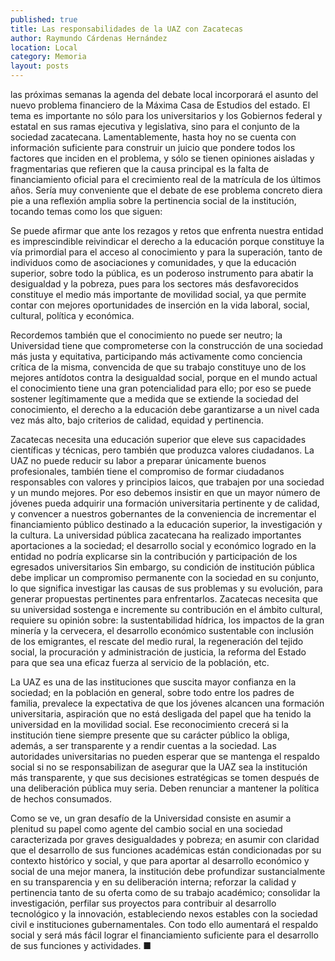 ```yaml
---
published: true
title: Las responsabilidades de la UAZ con Zacatecas
author: Raymundo Cárdenas Hernández
location: Local
category: Memoria
layout: posts
---
```


las próximas semanas la agenda del debate local incorporará el asunto del nuevo problema financiero de la Máxima Casa de Estudios del estado. El tema es importante no sólo para los universitarios y los Gobiernos federal y estatal en sus ramas ejecutiva y legislativa, sino para el conjunto de la sociedad zacatecana. Lamentablemente, hasta hoy no se cuenta con información suficiente para construir un juicio que pondere todos los factores que inciden en el problema, y sólo se tienen opiniones aisladas y fragmentarias que refieren que la causa principal es la falta de financiamiento oficial para el crecimiento real de la matrícula de los últimos años. Sería muy conveniente que el debate de ese problema concreto diera pie a una reflexión amplia sobre la pertinencia social de la institución, tocando temas como los que siguen: 

Se puede afirmar que ante los rezagos y retos que enfrenta nuestra entidad es imprescindible reivindicar el derecho a la educación porque constituye la vía primordial para el acceso al conocimiento y para la superación, tanto de individuos como de asociaciones y comunidades, y que la educación superior, sobre todo la pública, es un poderoso instrumento para abatir la desigualdad y la pobreza, pues para los sectores más desfavorecidos constituye el medio más importante de movilidad social, ya que permite contar con mejores oportunidades de inserción en la vida laboral, social, cultural, política y económica.

Recordemos también que el conocimiento no puede ser neutro; la Universidad tiene que comprometerse con la construcción de una sociedad más justa y equitativa, participando más activamente como conciencia crítica de la misma, convencida de que su trabajo constituye uno de los mejores antídotos contra la desigualdad social, porque en el mundo actual el conocimiento tiene una gran potencialidad para ello; por eso se puede sostener legítimamente que a medida que se extiende la sociedad del conocimiento, el derecho a la educación debe garantizarse a un nivel cada vez más alto, bajo criterios de calidad, equidad y pertinencia.

Zacatecas necesita una educación superior que eleve sus capacidades científicas y técnicas, pero también que produzca valores ciudadanos. La UAZ no puede reducir su labor a preparar únicamente buenos profesionales, también tiene el compromiso de formar ciudadanos responsables con valores y principios laicos, que trabajen por una sociedad y un mundo mejores. Por eso debemos insistir en que un mayor número de jóvenes pueda adquirir una formación universitaria pertinente y de calidad, y convencer a nuestros gobernantes de la conveniencia de incrementar el financiamiento público destinado a la educación superior, la investigación y la cultura.
La universidad pública zacatecana ha realizado importantes aportaciones a la sociedad; el desarrollo social y económico logrado en la entidad no podría explicarse sin la contribución y participación de los egresados universitarios Sin embargo, su condición de institución pública debe implicar un compromiso permanente con la sociedad en su conjunto, lo que significa investigar las causas de sus problemas y su evolución, para generar propuestas pertinentes para enfrentarlos. Zacatecas necesita que su universidad sostenga e incremente su contribución en el ámbito cultural, requiere su opinión sobre: la sustentabilidad hídrica, los impactos de la gran minería y la cervecera, el desarrollo económico sustentable con inclusión de los emigrantes, el rescate del medio rural, la regeneración del tejido social, la procuración y administración de justicia, la reforma del Estado para que sea una eficaz fuerza al servicio de la población, etc.

La UAZ es una de las instituciones que suscita mayor confianza en la sociedad; en la población en general, sobre todo entre los padres de familia, prevalece la expectativa de que los jóvenes alcancen una formación universitaria, aspiración que no está desligada del papel que ha tenido la universidad en la movilidad social. Ese reconocimiento crecerá si la institución tiene siempre presente que su carácter público la obliga, además, a ser transparente y a rendir cuentas a la sociedad. Las autoridades universitarias no pueden esperar que se mantenga el respaldo social si no se responsabilizan de asegurar que la UAZ sea la institución más transparente, y que sus decisiones estratégicas se tomen después de una deliberación pública muy seria. Deben renunciar a mantener la política de hechos consumados.

Como se ve, un gran desafío de la Universidad consiste en asumir a plenitud su papel como agente del cambio social en una sociedad caracterizada por graves desigualdades y pobreza; en asumir con claridad que el desarrollo de sus funciones académicas están condicionadas por su contexto histórico y social, y que para aportar al desarrollo económico y social de una mejor manera, la institución debe profundizar sustancialmente en su transparencia y en su deliberación interna; reforzar la calidad y pertinencia tanto de su oferta como de su trabajo académico; consolidar la investigación, perfilar sus proyectos para contribuir al desarrollo tecnológico y la innovación, estableciendo nexos estables con la sociedad civil e instituciones gubernamentales. Con todo ello aumentará el respaldo social y será más fácil lograr el financiamiento suficiente para el desarrollo de sus funciones y actividades. ■
